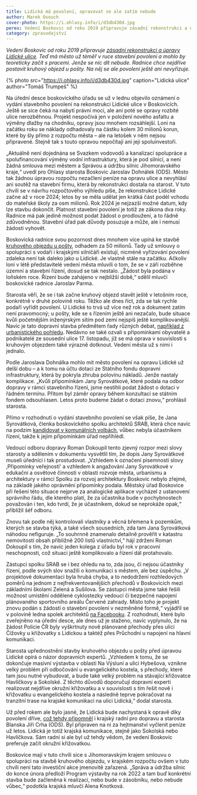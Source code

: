 ```yaml
---
title: Lidická má povolení, opravovat se ale zatím nebude
author: Marek Osouch
cover-photo: https://i.ohlasy.info/i/d3db430d.jpg
perex: Vedení Boskovic od roku 2019 připravuje zásadní rekonstrukci a úpravy Lidické ulice. Teď má město už téměř v ruce stavební povolení, ale nejdříve chce postavit kruhový objezd u pošty – na který se ale povolení ještě ani nevyřizuje.
category: zpravodajství
---
```


*Vedení Boskovic od roku 2019 připravuje [zásadní rekonstrukci a úpravy Lidické ulice](https://ohlasy.info/clanky/2021/02/opravy-lidicka.html). Teď má město už téměř v ruce stavební povolení a mohlo by teoreticky začít s pracemi. Jenže se nic dít nebude. Radnice chce nejdříve postavit kruhový objezd u pošty. Na něj se ale povolení ještě ani nevyřizuje.*

{% photo src="https://i.ohlasy.info/i/d3db430d.jpg" caption="Lidická ulice" author="Tomáš Trumpeš" %}

Na úřední desce boskovického úřadu se už v lednu objevilo oznámení o vydání stavebního povolení na rekonstrukci Lidické ulice v Boskovicích. Ještě se sice čeká na nabytí právní moci, ale ani poté se opravy rozbité ulice nerozběhnou. Projekt nespočívá jen v položení nového asfaltu a výměny dlažby na chodníku, opravy jsou mnohem rozsáhlejší. Loni na začátku roku se náklady odhadovaly na částku kolem 30 milionů korun, které by šly přímo z rozpočtu města – ale na letošek v něm nejsou připravené. Stejně tak s touto opravou nepočítají ani její spoluinvestoři.

„Aktuálně není dojednána se Svazkem vodovodů a kanalizací spolupráce a spolufinancování výměny vodní infrastruktury, která je pod silnicí, a není žádná smlouva mezi městem a Správou a údržbu silnic Jihomoravského kraje,“ uvedl pro Ohlasy starosta Boskovic Jaroslav Dohnálek (ODS). Město tak žádnou úpravou rozpočtu nezačlení peníze na opravu ulice a nevyhlásí ani soutěž na stavební firmu, která by rekonstrukci dostala na starost. V tuto chvíli se v návrhu rozpočtového výhledu píše, že rekonstrukce Lidické začne až v roce 2024; letos by se měla udělat jen krátká část podél vchodu do mateřské školy za osm milionů. Rok 2024 je nejzazší možné datum, kdy lze stavbu dokončit. Platnost stavební povolení je totiž ze zákona dva roky. Radnice má pak jedině možnost podat žádost o prodloužení, a to řádně zdůvodněnou. Stavební úřad pak důvody posuzuje a může, ale i nemusí žádosti vyhovět.

Boskovická radnice svou pozornost dnes mnohem více upíná ke stavbě [kruhového objezdu u pošty](https://ohlasy.info/clanky/2021/10/kruhac.html), odhadem za 50 milionů. Tady už smlouvy o spolupráci s vodaři i krajskými silničáři existují, nicméně vyřizování povolení zdaleka není tak daleko jako u Lidické. Je vlastně stále na začátku. Ačkoliv loni v létě představitelé vedení města mluvili o tom, že se v září rozběhne územní a stavební řízení, dosud se tak nestalo. „Žádost byla podána v loňském roce. Řízení bude zahájeno v nejbližší době,“ sdělil mluvčí boskovické radnice Jaroslav Parma.

Starosta věří, že se i tak začne kruhový objezd stavět ještě v letošním roce, konkrétně v druhé polovině roku. Těžko ale dnes říct, zda se tak rychle podaří vyřídit povolení. U Lidické to trvá už více než rok a dokument zatím není pravomocný; u pošty, kde se s řízením ještě ani nezačalo, bude situace kvůli početnějším inženýrským sítím pod zemí nejspíš ještě komplikovanější. Navíc je tato dopravní stavba předmětem řady různých debat, [například z urbanistického pohledu](https://ohlasy.info/clanky/2022/01/kruhac-pamatkari.html). Nedávno se také ozvali s připomínkami obyvatelé a podnikatelé ze sousední ulice 17. listopadu, jíž se má oprava v souvislosti s kruhovým objezdem také výrazně dotknout. Vedení města už s nimi i jednalo.

Podle Jaroslava Dohnálka mohlo mít město povolení na opravu Lidické už delší dobu – a k tomu na účtu dotaci ze Státního fondu dopravní infrastruktury, která by pokryla zhruba polovinu nákladů. Jenže nastaly komplikace. „Kvůli připomínkám Jany Syrovátkové, které podala na odbor dopravy v rámci stavebního řízení, jsme nestihli podat žádost o dotaci v řádném termínu. Přitom byl záměr opravy během konzultací se státním fondem odsouhlasen. Letos proto budeme žádat o dotaci znovu,“ prohlásil starosta.

Přímo v rozhodnutí o vydání stavebního povolení se však píše, že Jana Syrovátková, členka boskovického spolku architektů SRAB, která chce navíc na podzim [kandidovat v komunálních volbách](https://ohlasy.info/clanky/2021/11/rozhovor-syrovatkova.html), vůbec nebyla účastníkem řízení, takže k jejím připomínkám úřad nepřihlédl.

Vedoucí odboru dopravy Roman Dokoupil tento zjevný rozpor mezi slovy starosty a sdělením v dokumentu vysvětlil tím, že dopis Jany Syrovátkové museli úředníci i tak prostudovat. „Vzhledem k označení písemnosti slovy ‚Připomínky veřejnosti' a vzhledem k angažování Jany Syrovátkové v edukační a osvětové činnosti v oblasti rozvoje města, urbanismu a architektury v rámci Spolku za rozvoj architektury Boskovic nebylo zřejmé, na základě jakého oprávnění připomínky podala. Městský úřad Boskovice při řešení této situace nejprve za analogické aplikace vycházel z ustanovení správního řádu, dle kterého platí, že za účastníka bude v pochybnostech považován i ten, kdo tvrdí, že je účastníkem, dokud se neprokáže opak,“ přiblížil šéf odboru.

Znovu tak podle něj kontrolovali vlastníky a věcná břemena k pozemkům, kterých se stavba týká, a také všech sousedních, zda tam Jana Syrovátková náhodou nefiguruje. „To souhrnně znamenalo detailně prověřit v katastru nemovitostí obsah přibližně 200 listů vlastnictví,“ hájí zdržení Roman Dokoupil s tím, že navíc jeden kolega z úřadu byl rok v pracovní neschopnosti, což situaci ještě komplikovalo a řízení dál protahovalo.

Zástupci spolku SRAB se i bez ohledu na to, zda jsou, či nejsou účastníky řízení, podle svých slov snažili o komunikaci s městem, ale bez úspěchu. „V projektové dokumentaci byla hrubá chyba, a to nedodržení rozhledových poměrů na jednom z nejfrekventovanějších přechodů v Boskovicích mezi základními školami Zelená a Sušilova. Se zástupci města jsme také řešili možnost umístění oddělené cyklostezky vedoucí či bezpečné napojení plánovaného sportovního areálu Červené zahrady. Místo toho je projekt znovu podán s žádostí o stavební povolení v nezměněné formě,“ vyjádřil se v polovině ledna spolek architektů [na Facebooku](https://www.facebook.com/permalink.php?story_fbid=285203703598309&id=103815288403819). Z rozhodnutí, které bylo zveřejněno na úřední desce, ale dnes už je staženo, navíc vyplynulo, že na žádost Policie ČR byly vyškrtnuty nově plánované přechody přes ulici Čížovky u křižovatky s Lidickou a taktéž přes Průchodní u napojení na hlavní komunikaci. 

Starosta upřednostnění stavby kruhového objezdu u pošty před úpravou Lidické opírá o názor dopravních expertů. „Vzhledem k tomu, že se dokončuje masivní výstavba v oblasti Na Výsluní a ulici Hybešova, vznikne velký problém při odbočování u evangelického kostela, s přechody, které tam jsou nutné vybudovat, a bude také velký problém na stávající křižovatce Havlíčkovy a Sokolské. Z těchto důvodů doporučují dopravní experti realizovat nejdříve okružní křižovatku a v souvislosti s tím řešit nově i křižovatku u evangelického kostela a následně teprve pokračovat na tranzitní trase na krajské komunikaci na ulici Lidická,“ dodal starosta. 

Už před rokem ale bylo jasné, že Lidická bude nachystaná k opravě díky povolení dříve, [což tehdy připomněl](https://ohlasy.info/clanky/2021/02/opravy-lidicka.html) i krajský radní pro dopravu a starosta Blanska Jiří Crha (ODS). Byl připraven na ni za hejtmanství vyčlenit peníze už letos. Lidická je totiž krajská komunikace, stejně jako Sokolská nebo Havlíčkova. Sám radní si ale byl už tehdy vědom, že vedení Boskovic preferuje začít okružní křižovatkou.

Boskovice mají v tuto chvíli sice s Jihomoravským krajem smlouvu o spolupráci na stavbě kruhového objezdu, v krajském rozpočtu ovšem v tuto chvíli není tato investiční akce jmenovitě zařazená. „Správa a údržba silnic do konce února předloží Program výstavby na rok 2022 a tam buď konkrétní stavba bude začleněna k realizaci, nebo bude v zásobníku, nebo nebude vůbec,“ podotkla krajská mluvčí Alena Knotková.